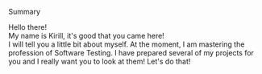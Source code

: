 Summary

Hello there!
<br>My name is Kirill, it's good that you came here!</br>
I will tell you a little bit about myself.
At the moment, I am mastering the profession of Software Testing.
I have prepared several of my projects for you and I really want you to look at them! 
Let's do that!

